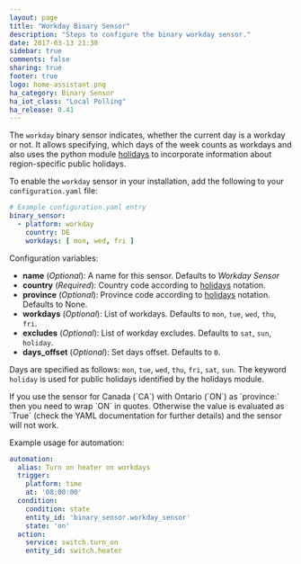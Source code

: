 ```yaml
---
layout: page
title: "Workday Binary Sensor"
description: "Steps to configure the binary workday sensor."
date: 2017-03-13 21:30
sidebar: true
comments: false
sharing: true
footer: true
logo: home-assistant.png
ha_category: Binary Sensor
ha_iot_class: "Local Polling"
ha_release: 0.41
---
```


The `workday` binary sensor indicates, whether the current day is a workday or not. It allows specifying, which days of the week counts as workdays and also uses the python module [holidays](https://pypi.python.org/pypi/holidays) to incorporate information about region-specific public holidays.

To enable the `workday` sensor in your installation, add the following to your `configuration.yaml` file:

```yaml
# Example configuration.yaml entry
binary_sensor:
  - platform: workday
    country: DE
    workdays: [ mon, wed, fri ]
```

Configuration variables:

- **name** (*Optional*): A name for this sensor. Defaults to *Workday Sensor*
- **country** (*Required*): Country code according to [holidays](https://pypi.python.org/pypi/holidays/0.8.1) notation.
- **province** (*Optional*): Province code according to [holidays](https://pypi.python.org/pypi/holidays/0.8.1) notation. Defaults to None.
- **workdays** (*Optional*): List of workdays. Defaults to `mon`, `tue`, `wed`, `thu`, `fri`.
- **excludes** (*Optional*): List of workday excludes. Defaults to `sat`, `sun`, `holiday`.
- **days_offset** (*Optional*): Set days offset. Defaults to `0`.

Days are specified as follows: `mon`, `tue`, `wed`, `thu`, `fri`, `sat`, `sun`. The keyword `holiday` is used for public holidays identified by the holidays module.

<p class='note warning'>
If you use the sensor for Canada (`CA`) with Ontario (`ON`) as `province:` then you need to wrap `ON` in quotes. Otherwise the value is evaluated as `True` (check the YAML documentation for further details) and the sensor will not work.
</p>

Example usage for automation:

```yaml
automation:
  alias: Turn on heater on workdays
  trigger:
    platform: time
    at: '08:00:00'
  condition:
    condition: state
    entity_id: 'binary_sensor.workday_sensor'
    state: 'on'
  action:
    service: switch.turn_on
    entity_id: switch.heater
```
